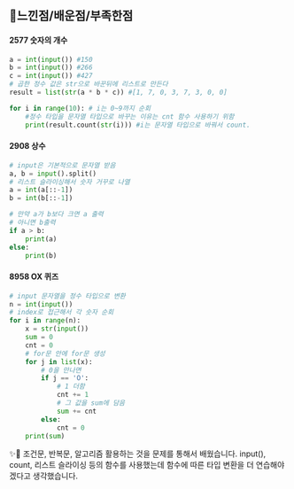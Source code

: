 ## :sparkler:느낀점/배운점/부족한점



#### 2577 숫자의 개수

```python
a = int(input()) #150 
b = int(input()) #266
c = int(input()) #427
# 곱한 정수 값은 str으로 바꾼뒤에 리스트로 만든다
result = list(str(a * b * c)) #[1, 7, 0, 3, 7, 3, 0, 0]

for i in range(10): # i는 0~9까지 순회
    #정수 타입을 문자열 타입으로 바꾸는 이유는 cnt 함수 사용하기 위함
    print(result.count(str(i))) #i는 문자열 타입으로 바꿔서 count.
```



#### 2908 상수

```python
# input은 기본적으로 문자열 받음
a, b = input().split()
# 리스트 슬라이싱해서 숫자 거꾸로 나열
a = int(a[::-1])
b = int(b[::-1])

# 만약 a가 b보다 크면 a 출력
# 아니면 b출력
if a > b:
    print(a)
else:
    print(b)
```



#### 8958 OX 퀴즈

```python
# input 문자열을 정수 타입으로 변환
n = int(input())
# index로 접근해서 각 숫자 순회
for i in range(n):
    x = str(input())
    sum = 0
    cnt = 0
    # for문 안에 for문 생성
    for j in list(x):
        # 0을 만나면 
        if j == 'O':
            # 1 더함
            cnt += 1
            # 그 값을 sum에 담음
            sum += cnt
        else:
            cnt = 0
    print(sum)
```



:sparkles::rocket: 조건문, 반복문, 알고리즘 활용하는 것을 문제를 통해서 배웠습니다. input(), count, 리스트 슬라이싱 등의 함수를 사용했는데 함수에 따른 타입 변환을 더 연습해야겠다고 생각했습니다.